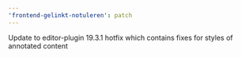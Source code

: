 ```yaml
---
'frontend-gelinkt-notuleren': patch
---
```


Update to editor-plugin 19.3.1 hotfix which contains fixes for styles of annotated content
